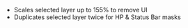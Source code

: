 - Scales selected layer up to 155% to remove UI
- Duplicates selected layer twice for HP & Status Bar masks